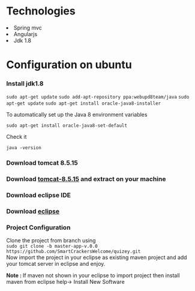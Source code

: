 <h1>Technologies</h1>
<li>Spring mvc</li>
<li>Angularjs</li>
<li>Jdk 1.8</li>
<h1>Configuration on ubuntu</h1>
<h3>Install jdk1.8</h3>
<code>sudo apt-get update</code>
<code>sudo add-apt-repository ppa:webupd8team/java</code>
<code>sudo apt-get update</code>
<code>sudo apt-get install oracle-java8-installer</code>
<p>To automatically set up the Java 8 environment variables</p>
<code>sudo apt-get install oracle-java8-set-default</code>
<p>Check it</p>
<code>java -version</code>
<h3>Download tomcat 8.5.15<h3>
<p>Download <a href="https://tomcat.apache.org/download-80.cgi">tomcat-8.5.15</a> and extract on your machine</p>
<h3>Download eclipse IDE<h3>
<p>Download <a href="http://www.eclipse.org/downloads/eclipse-packages/">eclipse</a></p>
<h3>Project Configuration</h3>
<p>Clone the project from branch using <br/>
<code>sudo git clone -b master-app-v.0.0 https://github.com/SmartCrackersWelcome/quizey.git </code><br/>
Now import the project in your eclipse as existing maven project and add your tomcat server in eclipse and enjoy.
</p>
<p><b>Note : </b>If maven not shown in your eclipse to import project then install maven from eclipse help-> Install New Software</p>
